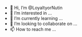 - 👋 Hi, I’m @LoyaltyorNutin
- 👀 I’m interested in ...
- 🌱 I’m currently learning ...
- 💞️ I’m looking to collaborate on ...
- 📫 How to reach me ...

<!---
LoyaltyorNutin/LoyaltyorNutin is a ✨ special ✨ repository because its `README.md` (this file) appears on your GitHub profile.
You can click the Preview link to take a look at your changes.
--->
